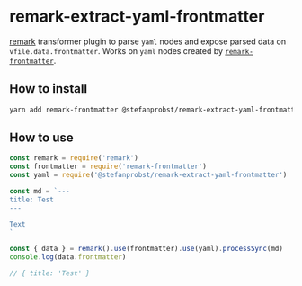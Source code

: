 # remark-extract-yaml-frontmatter

[remark](https://github.com/remarkjs/remark) transformer plugin to parse `yaml`
nodes and expose parsed data on `vfile.data.frontmatter`. Works on `yaml` nodes
created by
[`remark-frontmatter`](https://github.com/remarkjs/remark-frontmatter).

## How to install

```bash
yarn add remark-frontmatter @stefanprobst/remark-extract-yaml-frontmatter
```

## How to use

```js
const remark = require('remark')
const frontmatter = require('remark-frontmatter')
const yaml = require('@stefanprobst/remark-extract-yaml-frontmatter')

const md = `---
title: Test
---

Text
`

const { data } = remark().use(frontmatter).use(yaml).processSync(md)
console.log(data.frontmatter)

// { title: 'Test' }
```
